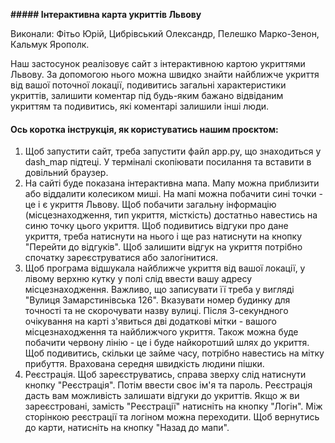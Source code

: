 **##### Інтерактивна карта укриттів Львову**

Виконали: Фітьо Юрій, Цибрівський Олександр, Пелешко Марко-Зенон, Кальмук Ярополк.

Наш застосунок реалізовує сайт з інтерактивною картою укриттями Львову. За допомогою нього можна швидко знайти найближче укриття від вашої поточної локації, подивитись загальні характеристики укриттів, залишити коментар під будь-яким бажано відвіданим укриттям та подивитись, які коментарі залишили інші люди. 
#### Ось коротка інструкція, як користуватись нашим проєктом:
1) Щоб запустити сайт, треба запустити файл app.py, що знаходиться у dash_map підтеці. У терміналі скопіювати посилання та вставити в довільний браузер.
2) На сайті буде показана інтерактивна мапа. Мапу можна приблизити або віддалити колесиком миші. На мапі можна побачити сині точки - це і є укриття Львову. Щоб побачити загальну інформацію (місцезнаходження, тип укриття, місткість) достатньо навестись на синю точку цього укриття. Щоб подивитись відгуки про дане укриття, треба натиснути на нього і ще раз натиснути на кнопку "Перейти до відгуків". Щоб залишити відгук на укриття потрібно спочатку зареєструватися або залогінитися.
3) Щоб програма відшукала найближче укриття від вашої локації, у лівому верхню кутку у полі слід ввести вашу адресу місцезнаходження. Важливо, що записувати її треба у вигляді "Вулиця Замарстинівська 126". Вказувати номер будинку для точності та не скорочувати назву вулиці. Після 3-секундного очікування на карті з'явиться дві додаткові мітки - вашого місцезнаходження та найближчого укриття. Також можна буде побачити червону лінію - це і буде найкоротший шлях до укриття. Щоб подивитись, скільки це займе часу, потрібно навестись на мітку прибуття. Врахована середня швидкість людини пішки.
4) Реєстрація. Щоб зареєструватись, справа зверху слід натиснути кнопку "Реєстрація". Потім ввести своє ім'я та пароль. Реєстрація дасть вам можливість залишати відгуки до укриттів. Якщо ж ви зареєстровані, замість "Реєстрації" натисніть на кнопку "Логін". Між сторінкою реєстрації та логіном можна переходити. Щоб вернутись до карти, натисніть на кнопку "Назад до мапи".
